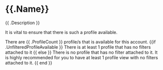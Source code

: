 # {{.Name}}

{{ .Description }}

It is vital to ensure that there is such a profile available.

There are {{ .ProfileCount }} profile/s that is available for this account.
{{if .UnfilteredProfileAvailable }}
There is at least 1 profile that has no filters attached to it
{{ else }}
There is no profile that has no filter attached to it. It is highly recommended for you to have at least 1 profile view with no filters attached to it.
{{ end }}

<div style="page-break-after: always;"></div>
